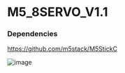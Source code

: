 # M5_8SERVO_V1.1


### Dependencies

https://github.com/m5stack/M5StickC


![image](https://github.com/lboue/M5_8SERVO_V1.1/assets/938089/134e4e42-8172-4e0c-8aa4-d680e4e40717)
